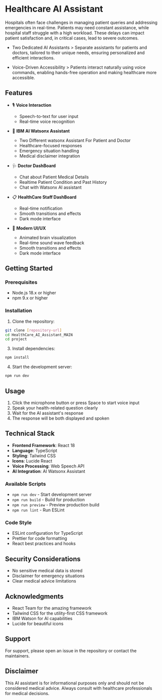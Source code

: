# Healthcare AI Assistant

Hospitals often face challenges in managing patient queries and addressing emergencies in real-time. Patients may need constant assistance, while hospital staff struggle with a high workload. These delays can impact patient satisfaction and, in critical cases, lead to severe outcomes.
- Two Dedicated AI Assistants > Separate assistants for patients and doctors, tailored to their unique needs, ensuring personalized and efficient interactions.

- Voice-Driven Accessibility > Patients interact naturally using voice commands, enabling hands-free operation and making healthcare more accessible.


## Features

- 🎙️ **Voice Interaction**
  - Speech-to-text for user input
  - Real-time voice recognition

- 🧠 **IBM AI Watsonx Assistant**
  - Two Different watsonx Assistant For Patient and Doctor 
  - Healthcare-focused responses
  - Emergency situation handling
  - Medical disclaimer integration
    
- 🩺 **Doctor DashBoard**
  - Chat about Patient Medical Details
  - Realtime Patient Condition and Past History
  - Chat with Watsonx AI assistant

- 📋 **HealthCare Staff DashBoard**
  - Real-time notification
  - Smooth transitions and effects
  - Dark mode interface
    
- 💫 **Modern UI/UX**
  - Animated brain visualization
  - Real-time sound wave feedback
  - Smooth transitions and effects
  - Dark mode interface



## Getting Started

### Prerequisites

- Node.js 18.x or higher
- npm 9.x or higher

### Installation



1. Clone the repository:
```bash
git clone [repository-url]
cd HealthCare_AI_Assistant_MAIN
cd project
```


3. Install dependencies:
```bash
npm install
```
4. Start the development server:
```bash
npm run dev
```

## Usage

1. Click the microphone button or press Space to start voice input
2. Speak your health-related question clearly
3. Wait for the AI assistant's response
4. The response will be both displayed and spoken


## Technical Stack

- **Frontend Framework**: React 18
- **Language**: TypeScript
- **Styling**: Tailwind CSS
- **Icons**: Lucide React
- **Voice Processing**: Web Speech API
- **AI Integration**:  AI Watsonx  Assistant 



### Available Scripts

- `npm run dev` - Start development server
- `npm run build` - Build for production
- `npm run preview` - Preview production build
- `npm run lint` - Run ESLint

### Code Style

- ESLint configuration for TypeScript
- Prettier for code formatting
- React best practices and hooks

## Security Considerations

- No sensitive medical data is stored
- Disclaimer for emergency situations
- Clear medical advice limitations



## Acknowledgments

- React Team for the amazing framework
- Tailwind CSS for the utility-first CSS framework
- IBM Watson for AI capabilities
- Lucide for beautiful icons

## Support

For support, please open an issue in the repository or contact the maintainers.

## Disclaimer

This AI assistant is for informational purposes only and should not be considered medical advice. Always consult with healthcare professionals for medical decisions.

